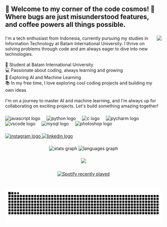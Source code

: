 <h2 align="left">👾 Welcome to my corner of the code cosmos! 🌌 Where bugs are just misunderstood features, and coffee powers all things possible.</h2>

###

<img align="right" height="170" src="https://i.imgflip.com/93d8mm.gif"  />

###

<p align="left">I'm a tech enthusiast from Indonesia, currently pursuing my studies in Information Technology at Batam International University. I thrive on solving problems through code and am always eager to dive into new technologies.<br><br>🔭 Student at Batam International University<br>💻 Passionate about coding, always learning and growing<br>🤖 Exploring AI and Machine Learning<br>📚 In my free time, I love exploring cool coding projects and building my own ideas<br><br>I'm on a journey to master AI and machine learning, and I'm always up for collaborating on exciting projects. Let's build something amazing together!</p>

###

<div align="left">
  <img src="https://cdn.jsdelivr.net/gh/devicons/devicon/icons/javascript/javascript-original.svg" height="30" alt="javascript logo"  />
  <img width="12" />
  <img src="https://cdn.jsdelivr.net/gh/devicons/devicon/icons/python/python-original.svg" height="30" alt="python logo"  />
  <img width="12" />
  <img src="https://cdn.jsdelivr.net/gh/devicons/devicon/icons/c/c-original.svg" height="30" alt="c logo"  />
  <img width="12" />
  <img src="https://cdn.jsdelivr.net/gh/devicons/devicon/icons/pycharm/pycharm-original.svg" height="30" alt="pycharm logo"  />
  <img width="12" />
  <img src="https://cdn.jsdelivr.net/gh/devicons/devicon/icons/vscode/vscode-original.svg" height="30" alt="vscode logo"  />
  <img width="12" />
  <img src="https://cdn.jsdelivr.net/gh/devicons/devicon/icons/mysql/mysql-original.svg" height="30" alt="mysql logo"  />
  <img width="12" />
  <img src="https://cdn.jsdelivr.net/gh/devicons/devicon/icons/photoshop/photoshop-plain.svg" height="30" alt="photoshop logo"  />
</div>

###

<div align="left">
  <a href="https://www.instagram.com/keppp_/" target="_blank">
    <img src="https://img.shields.io/static/v1?message=Instagram&logo=instagram&label=&color=E4405F&logoColor=white&labelColor=&style=for-the-badge" height="35" alt="instagram logo"  />
  </a>
  <a href="https://www.linkedin.com/in/kevin-chandra-b79938264/" target="_blank">
    <img src="https://img.shields.io/static/v1?message=LinkedIn&logo=linkedin&label=&color=0077B5&logoColor=white&labelColor=&style=for-the-badge" height="35" alt="linkedin logo"  />
  </a>
</div>

###

<div align="center">
  <img src="https://github-readme-stats.vercel.app/api?username=Rynx67&hide_title=false&hide_rank=false&show_icons=true&include_all_commits=true&count_private=true&disable_animations=false&theme=dracula&locale=en&hide_border=false" height="150" alt="stats graph"  />
  <img src="https://github-readme-stats.vercel.app/api/top-langs?username=Rynx67&locale=en&hide_title=false&layout=compact&card_width=320&langs_count=5&theme=dracula&hide_border=false" height="150" alt="languages graph"  />
</div>

###

<div align="center">
  <img src="https://profile-counter.glitch.me/Rynx67/count.svg?"  />
</div>

###

<div align="center">
  <a href="https://open.spotify.com/user/Kevin Chandra">
    <img src="https://spotify-recently-played-readme.vercel.app/api?user=Kevin%20Chandra&count=5&unique=true" alt="Spotify recently played"  />
  </a>
</div>

###

<br clear="both">

<img src="https://raw.githubusercontent.com/Rynx67/Rynx67/output/snake.svg" alt="Snake animation" />

###
